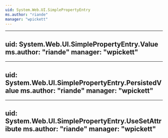 ```yaml
---
uid: System.Web.UI.SimplePropertyEntry
ms.author: "riande"
manager: "wpickett"
---
```


---
uid: System.Web.UI.SimplePropertyEntry.Value
ms.author: "riande"
manager: "wpickett"
---

---
uid: System.Web.UI.SimplePropertyEntry.PersistedValue
ms.author: "riande"
manager: "wpickett"
---

---
uid: System.Web.UI.SimplePropertyEntry.UseSetAttribute
ms.author: "riande"
manager: "wpickett"
---
